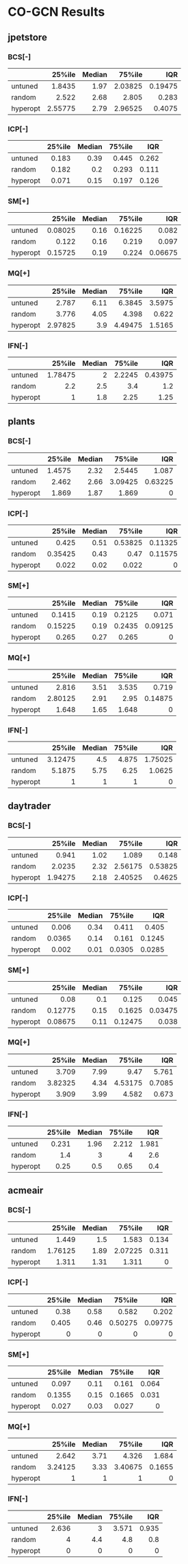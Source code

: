 # CO-GCN Results

## jpetstore

###    BCS[-] 

|          |   25%ile |   Median |   75%ile |     IQR |
|:---------|---------:|---------:|---------:|--------:|
| untuned  |  1.8435  |     1.97 |  2.03825 | 0.19475 |
| random   |  2.522   |     2.68 |  2.805   | 0.283   |
| hyperopt |  2.55775 |     2.79 |  2.96525 | 0.4075  |

###    ICP[-] 

|          |   25%ile |   Median |   75%ile |   IQR |
|:---------|---------:|---------:|---------:|------:|
| untuned  |    0.183 |     0.39 |    0.445 | 0.262 |
| random   |    0.182 |     0.2  |    0.293 | 0.111 |
| hyperopt |    0.071 |     0.15 |    0.197 | 0.126 |

###    SM[+] 

|          |   25%ile |   Median |   75%ile |     IQR |
|:---------|---------:|---------:|---------:|--------:|
| untuned  |  0.08025 |     0.16 |  0.16225 | 0.082   |
| random   |  0.122   |     0.16 |  0.219   | 0.097   |
| hyperopt |  0.15725 |     0.19 |  0.224   | 0.06675 |

###    MQ[+] 

|          |   25%ile |   Median |   75%ile |    IQR |
|:---------|---------:|---------:|---------:|-------:|
| untuned  |  2.787   |     6.11 |  6.3845  | 3.5975 |
| random   |  3.776   |     4.05 |  4.398   | 0.622  |
| hyperopt |  2.97825 |     3.9  |  4.49475 | 1.5165 |

###    IFN[-] 

|          |   25%ile |   Median |   75%ile |     IQR |
|:---------|---------:|---------:|---------:|--------:|
| untuned  |  1.78475 |      2   |   2.2245 | 0.43975 |
| random   |  2.2     |      2.5 |   3.4    | 1.2     |
| hyperopt |  1       |      1.8 |   2.25   | 1.25    |

## plants


###    BCS[-] 

|          |   25%ile |   Median |   75%ile |     IQR |
|:---------|---------:|---------:|---------:|--------:|
| untuned  |   1.4575 |     2.32 |  2.5445  | 1.087   |
| random   |   2.462  |     2.66 |  3.09425 | 0.63225 |
| hyperopt |   1.869  |     1.87 |  1.869   | 0       |

###    ICP[-] 

|          |   25%ile |   Median |   75%ile |     IQR |
|:---------|---------:|---------:|---------:|--------:|
| untuned  |  0.425   |     0.51 |  0.53825 | 0.11325 |
| random   |  0.35425 |     0.43 |  0.47    | 0.11575 |
| hyperopt |  0.022   |     0.02 |  0.022   | 0       |

###    SM[+] 

|          |   25%ile |   Median |   75%ile |     IQR |
|:---------|---------:|---------:|---------:|--------:|
| untuned  |  0.1415  |     0.19 |   0.2125 | 0.071   |
| random   |  0.15225 |     0.19 |   0.2435 | 0.09125 |
| hyperopt |  0.265   |     0.27 |   0.265  | 0       |

###    MQ[+] 

|          |   25%ile |   Median |   75%ile |     IQR |
|:---------|---------:|---------:|---------:|--------:|
| untuned  |  2.816   |     3.51 |    3.535 | 0.719   |
| random   |  2.80125 |     2.91 |    2.95  | 0.14875 |
| hyperopt |  1.648   |     1.65 |    1.648 | 0       |

###    IFN[-] 

|          |   25%ile |   Median |   75%ile |     IQR |
|:---------|---------:|---------:|---------:|--------:|
| untuned  |  3.12475 |     4.5  |    4.875 | 1.75025 |
| random   |  5.1875  |     5.75 |    6.25  | 1.0625  |
| hyperopt |  1       |     1    |    1     | 0       |

## daytrader


###    BCS[-] 

|          |   25%ile |   Median |   75%ile |     IQR |
|:---------|---------:|---------:|---------:|--------:|
| untuned  |  0.941   |     1.02 |  1.089   | 0.148   |
| random   |  2.0235  |     2.32 |  2.56175 | 0.53825 |
| hyperopt |  1.94275 |     2.18 |  2.40525 | 0.4625  |

###    ICP[-] 

|          |   25%ile |   Median |   75%ile |    IQR |
|:---------|---------:|---------:|---------:|-------:|
| untuned  |   0.006  |     0.34 |   0.411  | 0.405  |
| random   |   0.0365 |     0.14 |   0.161  | 0.1245 |
| hyperopt |   0.002  |     0.01 |   0.0305 | 0.0285 |

###    SM[+] 

|          |   25%ile |   Median |   75%ile |     IQR |
|:---------|---------:|---------:|---------:|--------:|
| untuned  |  0.08    |     0.1  |  0.125   | 0.045   |
| random   |  0.12775 |     0.15 |  0.1625  | 0.03475 |
| hyperopt |  0.08675 |     0.11 |  0.12475 | 0.038   |

###    MQ[+] 

|          |   25%ile |   Median |   75%ile |    IQR |
|:---------|---------:|---------:|---------:|-------:|
| untuned  |  3.709   |     7.99 |  9.47    | 5.761  |
| random   |  3.82325 |     4.34 |  4.53175 | 0.7085 |
| hyperopt |  3.909   |     3.99 |  4.582   | 0.673  |

###    IFN[-] 

|          |   25%ile |   Median |   75%ile |   IQR |
|:---------|---------:|---------:|---------:|------:|
| untuned  |    0.231 |     1.96 |    2.212 | 1.981 |
| random   |    1.4   |     3    |    4     | 2.6   |
| hyperopt |    0.25  |     0.5  |    0.65  | 0.4   |

## acmeair


###    BCS[-] 

|          |   25%ile |   Median |   75%ile |   IQR |
|:---------|---------:|---------:|---------:|------:|
| untuned  |  1.449   |     1.5  |  1.583   | 0.134 |
| random   |  1.76125 |     1.89 |  2.07225 | 0.311 |
| hyperopt |  1.311   |     1.31 |  1.311   | 0     |

###    ICP[-] 

|          |   25%ile |   Median |   75%ile |     IQR |
|:---------|---------:|---------:|---------:|--------:|
| untuned  |    0.38  |     0.58 |  0.582   | 0.202   |
| random   |    0.405 |     0.46 |  0.50275 | 0.09775 |
| hyperopt |    0     |     0    |  0       | 0       |

###    SM[+] 

|          |   25%ile |   Median |   75%ile |   IQR |
|:---------|---------:|---------:|---------:|------:|
| untuned  |   0.097  |     0.11 |   0.161  | 0.064 |
| random   |   0.1355 |     0.15 |   0.1665 | 0.031 |
| hyperopt |   0.027  |     0.03 |   0.027  | 0     |

###    MQ[+] 

|          |   25%ile |   Median |   75%ile |    IQR |
|:---------|---------:|---------:|---------:|-------:|
| untuned  |  2.642   |     3.71 |  4.326   | 1.684  |
| random   |  3.24125 |     3.33 |  3.40675 | 0.1655 |
| hyperopt |  1       |     1    |  1       | 0      |

###    IFN[-] 

|          |   25%ile |   Median |   75%ile |   IQR |
|:---------|---------:|---------:|---------:|------:|
| untuned  |    2.636 |      3   |    3.571 | 0.935 |
| random   |    4     |      4.4 |    4.8   | 0.8   |
| hyperopt |    0     |      0   |    0     | 0     |
